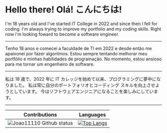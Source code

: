 # Hello there! Olá! こんにちは!
I'm 18 years old and I've started IT College in 2022 and since then I fell for coding. I'm always trying to improve my portfolio and my coding skills. Right now i'm looking foward to become a software engineer.
___
Tenho 18 anos e comecei a faculdade de TI em 2022 e desde então me apaixonei por fazer algoritmos. Estou sempre tentando melhorar meu portfólio e minhas habilidades de programação. No momento, estou ansioso para me tornar um engenheiro de software.
___
私は 18 歳で、2022 年に IT カレッジを始めて以来、プログラミングに夢中になりました。 私は常に自分のポートフォリオとコーディング スキルを向上させようとしています。 今はソフトウェアエンジニアになることを楽しみにしています。
___
|Contributions |Languages |
|---|---|
|![Joao11110 Github status](https://github-readme-stats.vercel.app/api?username=Joao11110&show_icons=true&theme=transparent) |[![Top Langs](https://github-readme-stats.vercel.app/api/top-langs/?username=Joao11110&layout=compact)](https://github.com/dracula/github-readme-stats) |
